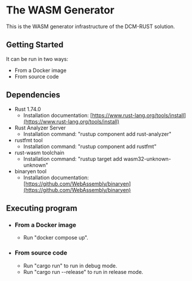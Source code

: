# The WASM Generator

This is the WASM generator infrastructure of the DCM-RUST solution.

## Getting Started

It can be run in two ways:

- From a Docker image
- From source code

## Dependencies

- Rust 1.74.0
    - Installation documentation: [https://www.rust-lang.org/tools/install](https://www.rust-lang.org/tools/install)
- Rust Analyzer Server
    - Installation command: "rustup component add rust-analyzer"
- rustfmt tool
    - Installation command: "rustup component add rustfmt"
- rust-wasm toolchain
    - Installation command: "rustup target add wasm32-unknown-unknown"
- binaryen tool
    - Installation documentation: [https://github.com/WebAssembly/binaryen](https://github.com/WebAssembly/binaryen)

## Executing program

- ### From a Docker image
    - Run "docker compose up".

- ### From source code
    - Run "cargo run" to run in debug mode.
    - Run "cargo run --release" to run in release mode.